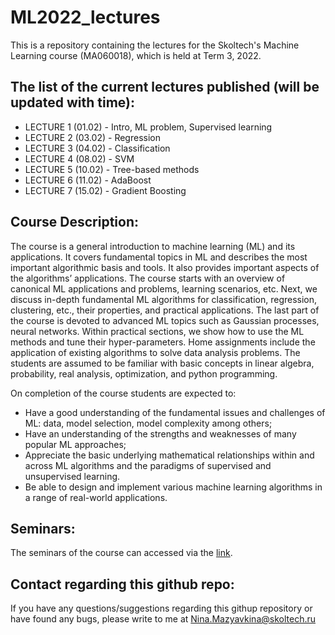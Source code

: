 # ML2022_lectures
This is a repository containing the lectures for the Skoltech's Machine Learning course (MA060018), which is held at Term 3, 2022.

## The list of the current lectures published (will be updated with time):
* LECTURE 1 (01.02) - Intro, ML problem, Supervised learning
* LECTURE 2 (03.02) - Regression
* LECTURE 3 (04.02) - Classification
* LECTURE 4 (08.02) - SVM
* LECTURE 5 (10.02) - Tree-based methods
* LECTURE 6 (11.02) - AdaBoost
* LECTURE 7 (15.02) - Gradient Boosting

## Course Description:
The course is a general introduction to machine learning (ML) and its applications. It covers fundamental topics in ML and describes the most important algorithmic basis and tools. It also provides important aspects of the algorithms’ applications. The course starts with an overview of canonical ML applications and problems, learning scenarios, etc. Next, we discuss in-depth fundamental ML algorithms for classification, regression, clustering, etc., their properties, and practical applications. The last part of the course is devoted to advanced ML topics such as Gaussian processes, neural networks. Within practical sections, we show how to use the ML methods and tune their hyper-parameters. Home assignments include the application of existing algorithms to solve data analysis problems. The students are assumed to be familiar with basic concepts in linear algebra, probability, real analysis, optimization, and python programming.

On completion of the course students are expected to:
- Have a good understanding of the fundamental issues and challenges of ML: data, model selection, model complexity among others;
- Have an understanding of the strengths and weaknesses of many popular ML approaches;
- Appreciate the basic underlying mathematical relationships within and across ML algorithms and the paradigms of supervised and unsupervised learning.
- Be able to design and implement various machine learning algorithms in a range of real-world applications.

## Seminars:
The seminars of the course can accessed via the [link](https://github.com/adasegroup/ML2022_seminars).

## Contact regarding this github repo:
If you have any questions/suggestions regarding this githup repository or have found any bugs, please write to me at Nina.Mazyavkina@skoltech.ru 

